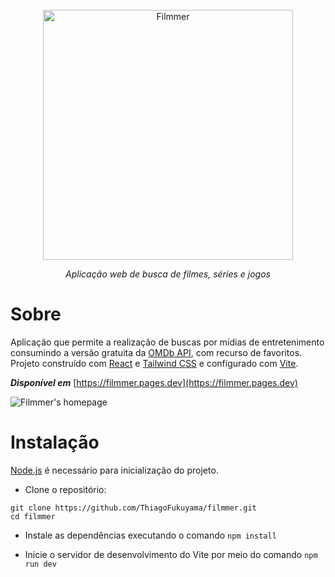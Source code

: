 <div align="center">
    <br>
    <a href="https://github.com/ThiagoFukuyama/healthbar">
        <img alt="Filmmer" width="400" src="https://github.com/ThiagoFukuyama/filmmer/assets/99801948/57c07bab-9f6c-4db8-9b09-4e0690545077">
    </a>
    <br>
    <p><i>Aplicação web de busca de filmes, séries e jogos</i></p>
</div>

# Sobre

Aplicação que permite a realização de buscas por mídias de entretenimento consumindo a versão gratuita da [OMDb API](https://www.omdbapi.com/), com recurso de favoritos. Projeto construído com [React](https://react.dev/) e [Tailwind CSS](https://tailwindcss.com/) e configurado com [Vite](https://vitejs.dev/).

**_Disponível em_** [https://filmmer.pages.dev](https://filmmer.pages.dev)

![Filmmer's homepage](https://github.com/ThiagoFukuyama/filmmer/assets/99801948/2ed15151-8fc9-49d0-9856-071bc0d06690)

# Instalação

[Node.js](https://nodejs.org/en) é necessário para inicialização do projeto.

-   Clone o repositório:

```
git clone https://github.com/ThiagoFukuyama/filmmer.git
cd filmmer
```

-   Instale as dependências executando o comando `npm install`

-   Inicie o servidor de desenvolvimento do Vite por meio do comando `npm run dev`

